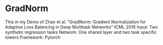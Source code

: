 # GradNorm
This in my Demo of Zhao et al. "GradNorm: Gradient Normalization for Adaptive Loss Balancing in Deep Multitask Networks" ICML 2018
Input: Two synthetic regression tasks 
Network: One shared layer and two task specific towers
Framework: Pytorch
